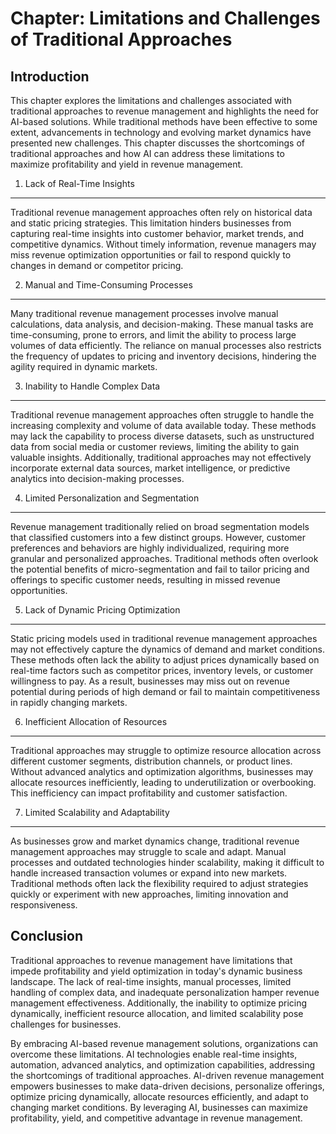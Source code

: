 Chapter: Limitations and Challenges of Traditional Approaches
=============================================================

Introduction
------------

This chapter explores the limitations and challenges associated with traditional approaches to revenue management and highlights the need for AI-based solutions. While traditional methods have been effective to some extent, advancements in technology and evolving market dynamics have presented new challenges. This chapter discusses the shortcomings of traditional approaches and how AI can address these limitations to maximize profitability and yield in revenue management.

1. Lack of Real-Time Insights
-----------------------------

Traditional revenue management approaches often rely on historical data and static pricing strategies. This limitation hinders businesses from capturing real-time insights into customer behavior, market trends, and competitive dynamics. Without timely information, revenue managers may miss revenue optimization opportunities or fail to respond quickly to changes in demand or competitor pricing.

2. Manual and Time-Consuming Processes
--------------------------------------

Many traditional revenue management processes involve manual calculations, data analysis, and decision-making. These manual tasks are time-consuming, prone to errors, and limit the ability to process large volumes of data efficiently. The reliance on manual processes also restricts the frequency of updates to pricing and inventory decisions, hindering the agility required in dynamic markets.

3. Inability to Handle Complex Data
-----------------------------------

Traditional revenue management approaches often struggle to handle the increasing complexity and volume of data available today. These methods may lack the capability to process diverse datasets, such as unstructured data from social media or customer reviews, limiting the ability to gain valuable insights. Additionally, traditional approaches may not effectively incorporate external data sources, market intelligence, or predictive analytics into decision-making processes.

4. Limited Personalization and Segmentation
-------------------------------------------

Revenue management traditionally relied on broad segmentation models that classified customers into a few distinct groups. However, customer preferences and behaviors are highly individualized, requiring more granular and personalized approaches. Traditional methods often overlook the potential benefits of micro-segmentation and fail to tailor pricing and offerings to specific customer needs, resulting in missed revenue opportunities.

5. Lack of Dynamic Pricing Optimization
---------------------------------------

Static pricing models used in traditional revenue management approaches may not effectively capture the dynamics of demand and market conditions. These methods often lack the ability to adjust prices dynamically based on real-time factors such as competitor prices, inventory levels, or customer willingness to pay. As a result, businesses may miss out on revenue potential during periods of high demand or fail to maintain competitiveness in rapidly changing markets.

6. Inefficient Allocation of Resources
--------------------------------------

Traditional approaches may struggle to optimize resource allocation across different customer segments, distribution channels, or product lines. Without advanced analytics and optimization algorithms, businesses may allocate resources inefficiently, leading to underutilization or overbooking. This inefficiency can impact profitability and customer satisfaction.

7. Limited Scalability and Adaptability
---------------------------------------

As businesses grow and market dynamics change, traditional revenue management approaches may struggle to scale and adapt. Manual processes and outdated technologies hinder scalability, making it difficult to handle increased transaction volumes or expand into new markets. Traditional methods often lack the flexibility required to adjust strategies quickly or experiment with new approaches, limiting innovation and responsiveness.

Conclusion
----------

Traditional approaches to revenue management have limitations that impede profitability and yield optimization in today's dynamic business landscape. The lack of real-time insights, manual processes, limited handling of complex data, and inadequate personalization hamper revenue management effectiveness. Additionally, the inability to optimize pricing dynamically, inefficient resource allocation, and limited scalability pose challenges for businesses.

By embracing AI-based revenue management solutions, organizations can overcome these limitations. AI technologies enable real-time insights, automation, advanced analytics, and optimization capabilities, addressing the shortcomings of traditional approaches. AI-driven revenue management empowers businesses to make data-driven decisions, personalize offerings, optimize pricing dynamically, allocate resources efficiently, and adapt to changing market conditions. By leveraging AI, businesses can maximize profitability, yield, and competitive advantage in revenue management.
